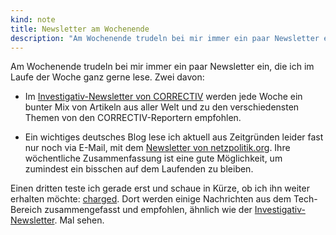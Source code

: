 ```yaml
---
kind: note
title: Newsletter am Wochenende
description: "Am Wochenende trudeln bei mir immer ein paar Newsletter ein, die ich im Laufe der Woche ganz gerne lese. "
---
```


Am Wochenende trudeln bei mir immer ein paar Newsletter ein, die ich im Laufe
der Woche ganz gerne lese. Zwei davon:

* Im [Investigativ-Newsletter von CORRECTIV][correctiv] werden jede Woche ein
  bunter Mix von Artikeln aus aller Welt und zu den verschiedensten Themen von
  den CORRECTIV-Reportern empfohlen.

* Ein wichtiges deutsches Blog lese ich aktuell aus Zeitgründen leider fast nur
  noch via E-Mail, mit dem [Newsletter von netzpolitik.org][nporg]. Ihre
  wöchentliche Zusammenfassung ist eine gute Möglichkeit, um zumindest ein
  bisschen auf dem Laufenden zu bleiben.

Einen dritten teste ich gerade erst und schaue in Kürze, ob ich ihn weiter
erhalten möchte: [charged][]. Dort werden einige Nachrichten aus dem
Tech-Bereich zusammengefasst und empfohlen, ähnlich wie der
[Investigativ-Newsletter][correctiv]. Mal sehen.

[correctiv]: https://correctiv.org/correctiv/newsletter/abo/investigativ/
[nporg]: https://netzpolitik.org/newsletter/
[charged]: http://char.gd/
